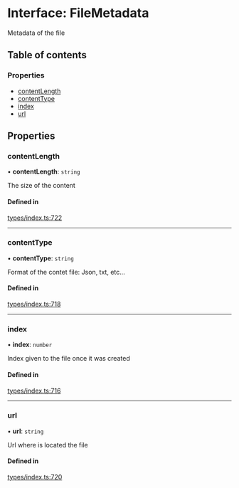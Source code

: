# Interface: FileMetadata

Metadata of the file

## Table of contents

### Properties

- [contentLength](FileMetadata.md#contentlength)
- [contentType](FileMetadata.md#contenttype)
- [index](FileMetadata.md#index)
- [url](FileMetadata.md#url)

## Properties

### contentLength

• **contentLength**: `string`

The size of the content

#### Defined in

[types/index.ts:722](https://github.com/nevermined-io/react-components/blob/799d5c9/catalog/src/types/index.ts#L722)

___

### contentType

• **contentType**: `string`

Format of the contet file: Json, txt, etc...

#### Defined in

[types/index.ts:718](https://github.com/nevermined-io/react-components/blob/799d5c9/catalog/src/types/index.ts#L718)

___

### index

• **index**: `number`

Index given to the file once it was created

#### Defined in

[types/index.ts:716](https://github.com/nevermined-io/react-components/blob/799d5c9/catalog/src/types/index.ts#L716)

___

### url

• **url**: `string`

Url where is located the file

#### Defined in

[types/index.ts:720](https://github.com/nevermined-io/react-components/blob/799d5c9/catalog/src/types/index.ts#L720)
